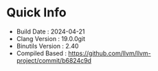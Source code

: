 # Quick Info
* Build Date : 2024-04-21
* Clang Version : 19.0.0git
* Binutils Version : 2.40
* Compiled Based : https://github.com/llvm/llvm-project/commit/b6824c9d
